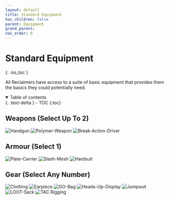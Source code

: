 ```yaml
---
layout: default
title: Standard Equipment
has_children: false
parent: Equipment
grand_parent: 
nav_order: 0
---
```

# Standard Equipment
{: .no_toc }

All Reclaimers have access to a suite of basic equipment that provides them the basics they could potentially need.

<details open markdown="block">
  <summary>
    Table of contents
  </summary>
  {: .text-delta }
- TOC
{:toc}
</details>


## Weapons (Select Up To 2)
![Handgun](Game/Blocks/Handgun)
![Polymer-Weapon](Game/Blocks/Polymer-Weapon)
![Break-Action-Driver](Game/Blocks/Break-Action-Driver)

## Armour (Select 1)
![Plate-Carrier](Game/Blocks/Plate-Carrier)
![Slash-Mesh](Game/Blocks/Slash-Mesh)
![Hardsuit](Game/Blocks/Hardsuit)

## Gear (Select Any Number)
![Clothing](Game/Blocks/Clothing)
![Earpiece](Game/Blocks/Earpiece)
![GO-Bag](Game/Blocks/GO-Bag)
![Heads-Up-Display](Game/Blocks/Heads-Up-Display)
![Jumpsuit](Game/Blocks/Jumpsuit)
![LOOT-Sack](Game/Blocks/LOOT-Sack)
![TAC Rigging](Game/Blocks/TAC%20Rigging)